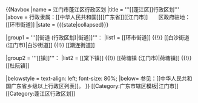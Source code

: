 {{Navbox
|name = 江门市蓬江区行政区划
|title = '''[[蓬江区]]行政区划'''
|above = 行政隶属：[[中华人民共和国]][[广东省]][[江门市]]　　区政府驻地：[[环市街道]]
|state = {{{state<includeonly>|collapsed</includeonly>}}}

|group1 = '''[[街道 (行政区划)|街道]]'''：
|list1 = [[环市街道]] {{!}} [[白沙街道 (江门市)|白沙街道]] {{!}} [[潮连街道]]

|group2 = '''[[镇]]'''：
|list2 = [[棠下镇]] {{!}} [[荷塘镇 (江门市)|荷塘镇]] {{!}} [[杜阮镇]]

|belowstyle = text-align: left; font-size: 80%;
|below= 参见：[[中华人民共和国广东省乡级以上行政区列表]]。
}}<noinclude> 
[[Category:广东市辖区模板|江门市]]
[[Category:蓬江区行政区划]]
</noinclude>